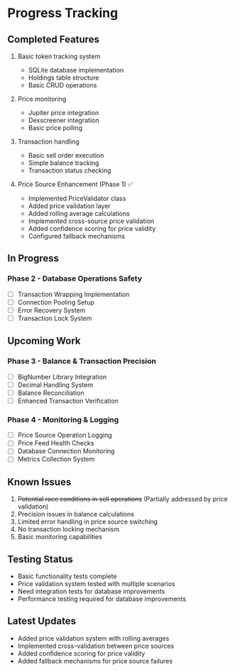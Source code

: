 # Progress Tracking

## Completed Features
1. Basic token tracking system
   - SQLite database implementation
   - Holdings table structure
   - Basic CRUD operations

2. Price monitoring
   - Jupiter price integration
   - Dexscreener integration
   - Basic price polling

3. Transaction handling
   - Basic sell order execution
   - Simple balance tracking
   - Transaction status checking

4. Price Source Enhancement (Phase 1) ✅
   - Implemented PriceValidator class
   - Added price validation layer
   - Added rolling average calculations
   - Implemented cross-source price validation
   - Added confidence scoring for price validity
   - Configured fallback mechanisms

## In Progress
### Phase 2 - Database Operations Safety
- [ ] Transaction Wrapping Implementation
- [ ] Connection Pooling Setup
- [ ] Error Recovery System
- [ ] Transaction Lock System

## Upcoming Work
### Phase 3 - Balance & Transaction Precision
- [ ] BigNumber Library Integration
- [ ] Decimal Handling System
- [ ] Balance Reconciliation
- [ ] Enhanced Transaction Verification

### Phase 4 - Monitoring & Logging
- [ ] Price Source Operation Logging
- [ ] Price Feed Health Checks
- [ ] Database Connection Monitoring
- [ ] Metrics Collection System

## Known Issues
1. ~~Potential race conditions in sell operations~~ (Partially addressed by price validation)
2. Precision issues in balance calculations
3. Limited error handling in price source switching
4. No transaction locking mechanism
5. Basic monitoring capabilities

## Testing Status
- Basic functionality tests complete
- Price validation system tested with multiple scenarios
- Need integration tests for database improvements
- Performance testing required for database improvements

## Latest Updates
- Added price validation system with rolling averages
- Implemented cross-validation between price sources
- Added confidence scoring for price validity
- Added fallback mechanisms for price source failures
